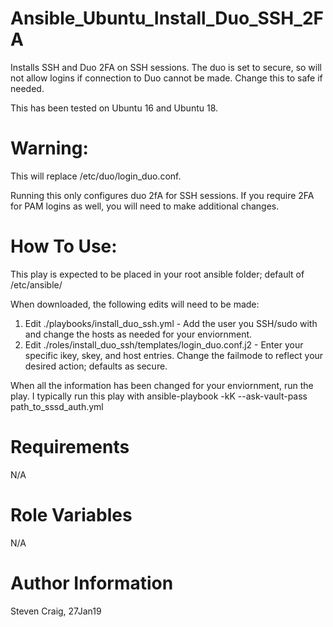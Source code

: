 # Ansible_Ubuntu_Install_Duo_SSH_2FA
Installs SSH and Duo 2FA on SSH sessions. The duo is set to secure, so will not allow logins if connection to Duo cannot be made. Change this to safe if needed.

This has been tested on Ubuntu 16 and Ubuntu 18.

# Warning:
This will replace /etc/duo/login_duo.conf.

Running this only configures duo 2fA for SSH sessions. If you require 2FA for PAM logins as well, you will need to make additional changes.

# How To Use:
This play is expected to be placed in your root ansible folder; default of /etc/ansible/

When downloaded, the following edits will need to be made:

1. Edit ./playbooks/install_duo_ssh.yml - Add the user you SSH/sudo with and change the hosts as needed for your enviornment.
2. Edit ./roles/install_duo_ssh/templates/login_duo.conf.j2 - Enter your specific ikey, skey, and host entries. Change the failmode to reflect your desired action; defaults as secure.

When all the information has been changed for your enviornment, run the play. I typically run this play with ansible-playbook -kK --ask-vault-pass path_to_sssd_auth.yml

# Requirements
N/A

# Role Variables
N/A 

# Author Information
Steven Craig, 27Jan19
